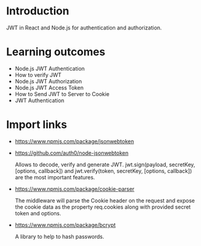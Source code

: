 # Introduction

JWT in React and Node.js for authentication and authorization.

# Learning outcomes

- Node.js JWT Authentication
- How to verify JWT
- Node.js JWT Authorization
- Node.js JWT Access Token
- How to Send JWT to Server to Cookie
- JWT Authentication

# Import links

- https://www.npmjs.com/package/jsonwebtoken
- https://github.com/auth0/node-jsonwebtoken

  Allows to decode, verify and generate JWT.
  jwt.sign(payload, secretKey, [options, callback]) and jwt.verify(token, secretKey, [options, callback]) are the most important features.

- https://www.npmjs.com/package/cookie-parser

  The middleware will parse the Cookie header on the request and expose the cookie data as the property req.cookies along with provided secret token and options.

- https://www.npmjs.com/package/bcrypt

  A library to help to hash passwords.
